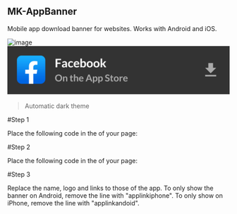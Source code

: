## MK-AppBanner
Mobile app download banner for websites.
Works with Android and iOS.

![image](https://user-images.githubusercontent.com/38394409/113854416-887a9680-97a7-11eb-846a-346bce9a60ea.png)
![image](image.png)
>Automatic dark theme

#Step 1

Place the following code in the <head> of your page:
<script src="https://raw.githubusercontent.com/wwwmk/MK-AppBanner/main/appbanner.js"></script>
<link rel="stylesheet" href="https://raw.githubusercontent.com/wwwmk/MK-AppBanner/main/banner.css">
  
#Step 2

Place the following code in the <body> of your page:

<script type="text/javascript">
  appname = "Facebook";
  applogo = "https://play-lh.googleusercontent.com/ccWDU4A7fX1R24v-vvT480ySh26AYp97g1VrIB_FIdjRcuQB2JP2WdY7h_wVVAeSpg=s180-rw";
  applinkiphone = "https://apps.apple.com/us/app/facebook/id284882215";
  applinkandoid = "https://play.google.com/store/apps/details?id=com.facebook.katana";
  initappbanner();
</script>

#Step 3

Replace the name, logo and links to those of the app. To only show the banner on Android, remove the line with "applinkiphone". To only show on iPhone, remove the line with "applinkandoid".
